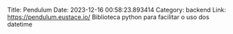 Title: Pendulum
Date: 2023-12-16 00:58:23.893414
Category: backend
Link: https://pendulum.eustace.io/
Biblioteca python para facilitar o uso dos datetime
